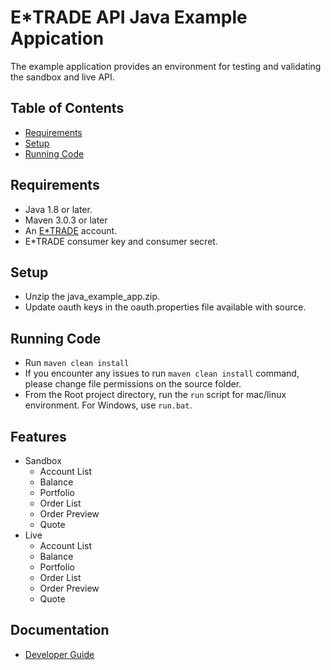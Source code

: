 # E*TRADE API Java Example Appication 

The example application provides an environment for testing and validating the sandbox and live API.

## Table of Contents

* [Requirements](#requirements)
* [Setup](#setup)
* [Running Code](#running-code)

## Requirements
 - Java 1.8 or later.
 - Maven 3.0.3 or later
 - An [E*TRADE](https://us.etrade.com) account.
 - E*TRADE consumer key and consumer secret.
	
 ## Setup
 - Unzip the java_example_app.zip.
 - Update oauth keys in the oauth.properties file available with source.

## Running Code 

 - Run `maven clean install`
 - If you encounter any issues to run `maven clean install` command, please change file permissions on the source folder.
 - From the Root project directory, run the `run` script for mac/linux environment. For Windows, use `run.bat`.

## Features
 - Sandbox
   * Account List
   * Balance
   * Portfolio
   * Order List
   * Order Preview
   * Quote
 - Live
   * Account List
   * Balance
   * Portfolio
   * Order List
   * Order Preview
   * Quote

## Documentation
 - [Developer Guide](https://developer.etrade.com/home)